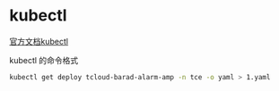 # kubectl
[官方文档kubectl](https://kubernetes.io/docs/reference/kubectl/)

kubectl 的命令格式
```bash
kubectl get deploy tcloud-barad-alarm-amp -n tce -o yaml > 1.yaml
```
